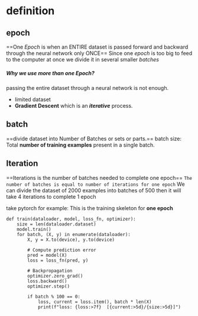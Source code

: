 # definition
## epoch
==One _Epoch_ is when an ENTIRE dataset is passed forward and backward through the neural network only ONCE==
Since one _epoch_ is too big to feed to the computer at once we divide it in several smaller _batches_
##### Why we use more than one Epoch?
passing the entire dataset through a neural network is not enough.
- limited dataset 
- **Gradient Descent** which is an **_iterative_** process.

## batch
==divide dataset into Number of Batches or sets or parts.==
batch size:
Total **number of training examples** present in a single batch.

## Iteration
==Iterations is the number of batches needed to complete one epoch==
`The number of batches is equal to number of iterations for one epoch`
We can divide the dataset of 2000 examples into batches of 500 then it will take 4 iterations to complete 1 epoch

take pytorch for example:
This is the training skeleton for **one epoch**

```
def train(dataloader, model, loss_fn, optimizer):
    size = len(dataloader.dataset)
    model.train()
    for batch, (X, y) in enumerate(dataloader):
        X, y = X.to(device), y.to(device)

        # Compute prediction error
        pred = model(X)
        loss = loss_fn(pred, y)

        # Backpropagation
        optimizer.zero_grad()
        loss.backward()
        optimizer.step()

        if batch % 100 == 0:
            loss, current = loss.item(), batch * len(X)
            print(f"loss: {loss:>7f}  [{current:>5d}/{size:>5d}]")
```
